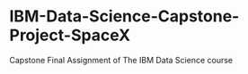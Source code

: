 # IBM-Data-Science-Capstone-Project-SpaceX
Capstone Final Assignment of The IBM Data Science course
